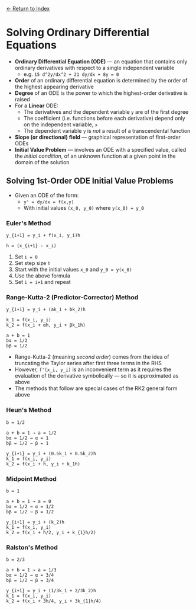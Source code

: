 [← Return to Index](https://github.com/cjmlgrto/fit3139-notes/)

# Solving Ordinary Differential Equations

* **Ordinary Differential Equation (ODE)** — an equation that contains only ordinary derivatives with respect to a single independent variable
	* e.g. `15 d^2y/dx^2 + 21 dy/dx + 8y = 0`
* **Order** of an ordinary differential equation is determined by the order of the highest appearing derivative
* **Degree** of an ODE is the power to which the highest-order derivative is raised
* For a **Linear** ODE:
	* The derivatives and the dependent variable `y` are of the first degree
	* The coefficient (i.e. functions before each derivative) depend only on the independent variable, `x`
	* The dependent variable `y` is _not_ a result of a transcendental function
* **Slope (or directional) field** — graphical representation of first-order ODEs
* **Initial Value Problem** — involves an ODE with a specified value, called the _initial condition_, of an unknown function at a given point in the domain of the solution

## Solving 1st-Order ODE Initial Value Problems

* Given an ODE of the form:
	* `y' = dy/dx = f(x,y)`
	* With initial values `(x_0, y_0)` where `y(x_0) = y_0`

### Euler's Method

```
y_{i+1} = y_i + f(x_i, y_i)h

h = (x_{i+1} - x_i)
```

1. Set `i = 0`
2. Set step size `h`
3. Start with the initial values `x_0` and `y_0 = y(x_0)`
4. Use the above formula
5. Set `i = i+1` and repeat

### Range-Kutta-2 (Predictor-Corrector) Method

```
y_{i+1} = y_i + (ak_1 + bk_2)h

k_1 = f(x_i, y_i)
k_2 = f(x_i + αh, y_i + βk_1h)

a + b = 1
bα = 1/2
bβ = 1/2
```

* Range-Kutta-2 (meaning _second order_) comes from the idea of truncating the Taylor series after first three terms in the RHS
* However, `f'(x_i, y_i)` is an inconvenient term as it requires the evaluation of the derivative symbolically — so it is approximated as above
* The methods that follow are special cases of the RK2 general form above

### Heun's Method

```
b = 1/2

a + b = 1 → a = 1/2
bα = 1/2 → α = 1
bβ = 1/2 → β = 1

y_{i+1} = y_i + (0.5k_1 + 0.5k_2)h
k_1 = f(x_i, y_i)
k_2 = f(x_i + h, y_i + k_1h)
```

### Midpoint Method

```
b = 1

a + b = 1 → a = 0
bα = 1/2 → α = 1/2
bβ = 1/2 → β = 1/2

y_{i+1} = y_i + (k_2)h
k_1 = f(x_i, y_i)
k_2 = f(x_i + h/2, y_i + k_{1}h/2)
```

### Ralston's Method

```
b = 2/3

a + b = 1 → a = 1/3
bα = 1/2 → α = 3/4
bβ = 1/2 → β = 3/4

y_{i+1} = y_i + (1/3k_1 + 2/3k_2)h
k_1 = f(x_i, y_i)
k_2 = f(x_i + 3h/4, y_i + 3k_{1}h/4)
```